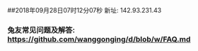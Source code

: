 ##2018年09月28日07时12分07秒 新址: 142.93.231.43
### 兔友常见问题及解答: https://github.com/wanggonging/d/blob/w/FAQ.md
